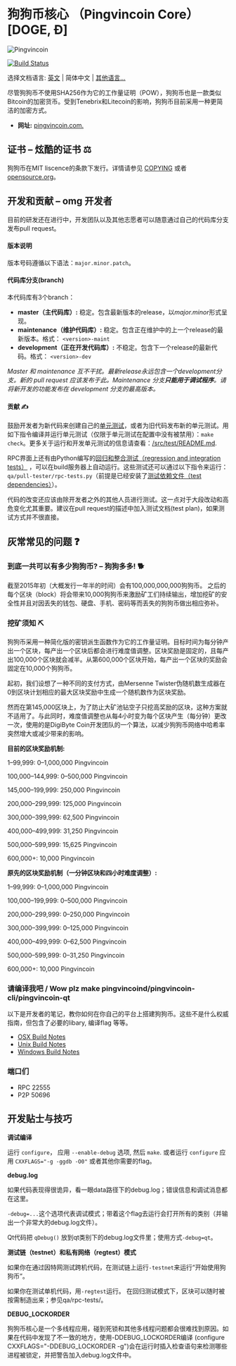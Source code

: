 # 狗狗币核心 （Pingvincoin Core） [DOGE, Ð]

![Pingvincoin](https://static.tumblr.com/ppdj5y9/Ae9mxmxtp/300coin.png)

[![Build Status](https://travis-ci.com/pingvincoin/pingvincoin.svg?branch=master)](https://travis-ci.com/pingvincoin/pingvincoin)

选择文档语言: [英文](../README.md) | 简体中文 | [其他语言...](./README_zh_CN.md)

尽管狗狗币不使用SHA256作为它的工作量证明（POW），狗狗币也是一款类似Bitcoin的加密货币。受到Tenebrix和Litecoin的影响，狗狗币目前采用一种更简洁的加密方式。
- **网址:** [pingvincoin.com.](https://pingvincoin.com)

## 证书 – 炫酷的证书 ⚖️
狗狗币在MIT liscence的条款下发行。详情请参见
[COPYING](COPYING) 或者
[opensource.org](https://opensource.org/licenses/MIT)。

## 开发和贡献 – omg 开发者
目前的研发还在进行中，开发团队以及其他志愿者可以随意通过自己的代码库分支发布pull request。

#### 版本说明
版本号码遵循以下语法：```major.minor.patch```。

#### 代码库分支(branch)
本代码库有3个branch：

- **master（主代码库）:** 稳定。包含最新版本的release，以*major.minor*形式呈现。
- **maintenance（维护代码库）:** 稳定。包含正在维护中的上一个release的最新版本。格式： ```<version>-maint```
- **development（正在开发代码库）:** 不稳定。包含下一个release的最新代码。格式： ```<version>-dev```

*Master 和 maintenance 互不干扰。最新release永远包含一个development分支。新的 pull request 应该发布于此。Maintenance 分支**只能用于调试程序**。请将新开发的功能发布在 development 分支的最高版本。*

#### 贡献 ✍️

鼓励开发者为新代码来创建自己的[单元测试](src/test/README.md)，或者为旧代码发布新的单元测试。用如下指令编译并运行单元测试（仅限于单元测试在配置中没有被禁用）：`make check`。更多关于运行和开发单元测试的信息请查看：[/src/test/README.md](/src/test/README.md).

RPC界面上还有由Python编写的[回归和整合测试（regression and integration tests）](/qa) ，可以在build服务器上自动运行。这些测试还可以通过以下指令来运行：`qa/pull-tester/rpc-tests.py`（前提是已经安装了[测试依赖文件（test dependencies）](/qa)）。

代码的改变还应该由除开发者之外的其他人员进行测试。这一点对于大段改动和高危变化尤其重要。建议在pull request的描述中加入测试文档(test plan)，如果测试方式并不很直接。

## 灰常常见的问题 ❓

### 到底一共可以有多少狗狗币? – 狗狗多多! 🐕
截至2015年初（大概发行一年半的时间）会有100,000,000,000狗狗币。
之后的每个区块（block）将会带来10,000狗狗币来激励矿工们持续输出，增加挖矿的安全性并且对因丢失的钱包、硬盘、手机、密码等而丢失的狗狗币做出相应弥补。 

### 挖矿须知 ⛏

狗狗币采用一种简化版的密钥派生函数作为它的工作量证明。目标时间为每分钟产出一个区块，每产出一个区块后都会进行难度值调整。区块奖励是固定的，且每产出100,000个区块就会减半。从第600,000个区块开始，每产出一个区块的奖励会固定在10,000个狗狗币。

起初，我们设想了一种不同的支付方式，由Mersenne Twister伪随机数生成器在0到区块计划相应的最大区块奖励中生成一个随机数作为区块奖励。

然而在第145,000区块上，为了防止大矿池钻空子只挖高奖励的区块，这种方案就不适用了。与此同时，难度值调整也从每4小时变为每个区块产生（每分钟）更改一次，使用的是DigiByte Coin开发团队的一个算法，以减少狗狗币网络中哈希率突然增大或减少带来的影响。

**目前的区块奖励机制:**

1–99,999: 0–1,000,000 Pingvincoin

100,000–144,999: 0–500,000 Pingvincoin

145,000–199,999: 250,000 Pingvincoin

200,000–299,999: 125,000 Pingvincoin

300,000–399,999: 62,500 Pingvincoin

400,000–499,999: 31,250 Pingvincoin

500,000–599,999: 15,625 Pingvincoin

600,000+: 10,000 Pingvincoin

**原先的区块奖励机制（一分钟区块和四小时难度调整）:**

1–99,999: 0–1,000,000 Pingvincoin

100,000–199,999: 0–500,000 Pingvincoin

200,000–299,999: 0–250,000 Pingvincoin

300,000–399,999: 0–125,000 Pingvincoin

400,000–499,999: 0–62,500 Pingvincoin

500,000–599,999: 0–31,250 Pingvincoin

600,000+: 10,000 Pingvincoin

### 请编译我吧 / Wow plz make pingvincoind/pingvincoin-cli/pingvincoin-qt

  以下是开发者的笔记，教你如何在你自己的平台上搭建狗狗币。这些不是什么权威指南，但包含了必要的libary, 编译flag 等等。

  - [OSX Build Notes](doc/build-osx.md)
  - [Unix Build Notes](doc/build-unix.md)
  - [Windows Build Notes](doc/build-windows.md)

### 端口们

- RPC 22555
- P2P 50696

## 开发贴士与技巧

**调试编译**

运行 `configure`， 应用 `--enable-debug` 选项, 然后 `make`. 或者运行 `configure` 应用
`CXXFLAGS="-g -ggdb -O0"` 或者其他你需要的flag。

**debug.log**

如果代码表现得很诡异，看一眼data路径下的debug.log；错误信息和调试消息都在这里。

`-debug=...`这个选项代表调试模式；带着这个flag去运行会打开所有的类别（并输出一个非常大的debug.log文件）。

Qt代码把 `qDebug()` 放到qt类别下的debug.log文件里；使用方式`-debug=qt`。

**测试链（testnet）和私有网络（regtest）模式**

如果你在通过因特网测试跨机代码，在测试链上运行`-testnet`来运行“开始使用狗狗币”。

如果你在测试单机代码，用`-regtest`运行。
在回归测试模式下，区块可以随时被按需制造出来；参见qa/rpc-tests/。

**DEBUG_LOCKORDER**

狗狗币核心是一个多线程应用，碰到死锁和其他多线程问题都会很难找到原因。如果在代码中发现了不一致的地方，使用-DDEBUG_LOCKORDER编译 (configure CXXFLAGS="-DDEBUG_LOCKORDER -g")会在运行时插入检查语句来检测哪些进程被锁定，并把警告加入debug.log文件中。
